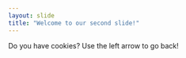 ```yaml
---
layout: slide
title: "Welcome to our second slide!"
---
```

Do you have cookies?
Use the left arrow to go back!
